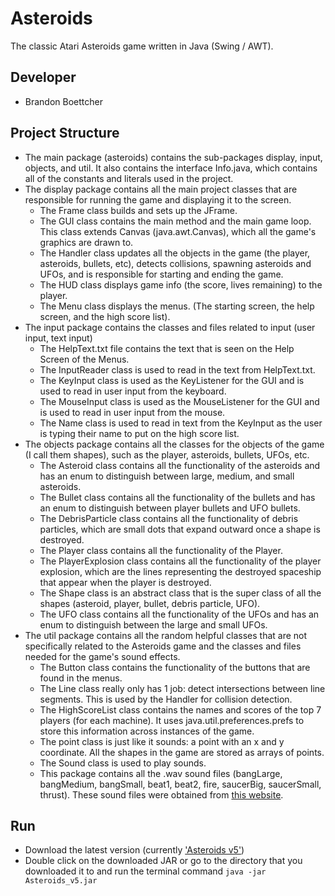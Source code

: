 # Asteroids
The classic Atari Asteroids game written in Java (Swing / AWT).

## Developer
- Brandon Boettcher

## Project Structure
- The main package (asteroids) contains the sub-packages display, input, objects, and util. It also contains the interface Info.java, which contains all of the constants and literals used in the project.
- The display package contains all the main project classes that are responsible for running the game and displaying it to the screen.
    - The Frame class builds and sets up the JFrame.
    - The GUI class contains the main method and the main game loop. This class extends Canvas (java.awt.Canvas), which all the game's graphics are drawn to.
    - The Handler class updates all the objects in the game (the player, asteroids, bullets, etc), detects collisions, spawning asteroids and UFOs, and is responsible for starting and ending the game.
    - The HUD class displays game info (the score, lives remaining) to the player.
    - The Menu class displays the menus. (The starting screen, the help screen, and the high score list).
- The input package contains the classes and files related to input (user input, text input)
    - The HelpText.txt file contains the text that is seen on the Help Screen of the Menus.
    - The InputReader class is used to read in the text from HelpText.txt.
    - The KeyInput class is used as the KeyListener for the GUI and is used to read in user input from the keyboard.
    - The MouseInput class is used as the MouseListener for the GUI and is used to read in user input from the mouse.
    - The Name class is used to read in text from the KeyInput as the user is typing their name to put on the high score list.
- The objects package contains all the classes for the objects of the game (I call them shapes), such as the player, asteroids, bullets, UFOs, etc.
    - The Asteroid class contains all the functionality of the asteroids and has an enum to distinguish between large, medium, and small asteroids.
    - The Bullet class contains all the functionality of the bullets and has an enum to distinguish between player bullets and UFO bullets.
    - The DebrisParticle class contains all the functionality of debris particles, which are small dots that expand outward once a shape is destroyed.
    - The Player class contains all the functionality of the Player.
    - The PlayerExplosion class contains all the functionality of the player explosion, which are the lines representing the destroyed spaceship that appear when the player is destroyed.
    - The Shape class is an abstract class that is the super class of all the shapes (asteroid, player, bullet, debris particle, UFO).
    - The UFO class contains all the functionality of the UFOs and has an enum to distinguish between the large and small UFOs.
- The util package contains all the random helpful classes that are not specifically related to the Asteroids game and the classes and files needed for the game's sound effects.
    - The Button class contains the functionality of the buttons that are found in the menus.
    - The Line class really only has 1 job: detect intersections between line segments. This is used by the Handler for collision detection.
    - The HighScoreList class contains the names and scores of the top 7 players (for each machine). It uses java.util.preferences.prefs to store this information across instances of the game.
    - The point class is just like it sounds: a point with an x and y coordinate. All the shapes in the game are stored as arrays of points.
    - The Sound class is used to play sounds. 
    - This package contains all the .wav sound files (bangLarge, bangMedium, bangSmall, beat1, beat2, fire, saucerBig, saucerSmall, thrust). These sound files were obtained from [this website](http://www.classicgaming.cc/classics/asteroids/sounds).
    
## Run
- Download the latest version (currently ['Asteroids v5'](https://github.com/boettcherb/Asteroids/raw/master/JARs/Asteroids_v5.jar))
- Double click on the downloaded JAR or go to the directory that you downloaded it to and run the terminal command `java -jar Asteroids_v5.jar`
